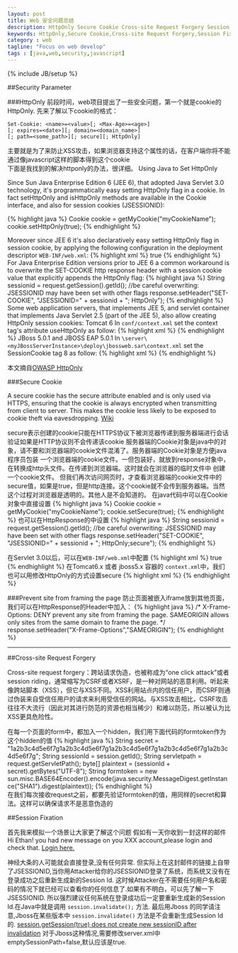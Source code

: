 ```yaml
---
layout: post
title: Web 安全问题总结
description: HttpOnly Secure Cookie Cross-site Request Forgery Session Fixation Prevent site from framing the page
keywords: HttpOnly,Secure Cookie,Cross-site Request Forgery,Session Fixation,Prevent site from framing the page
category : web
tagline: "Focus on web develop"
tags : [java,web,security,javascript]
---
```

{% include JB/setup %}

##Security Parameter

###HttpOnly
前段时间，web项目提出了一些安全问题，第一个就是cookie的HttpOnly.
先来了解以下cookie的格式：

	Set-Cookie: <name>=<value>[; <Max-Age>=<age>]
	[; expires=<date>][; domain=<domain_name>]
	[; path=<some_path>][; secure][; HttpOnly]

主要就是为了来防止XSS攻击，如果浏览器支持这个属性的话，在客户端你将不能通过像javascript这样的脚本得到这个cookie <br />
下面是我找到的解决httponly的办法，很详细。
Using Java to Set HttpOnly

Since Sun Java Enterprise Edition 6 (JEE 6), that adopted Java Servlet 3.0 technology, it's programmatically easy setting HttpOnly flag in a cookie.
In fact setHttpOnly and isHttpOnly methods are available in the Cookie interface, and also for session cookies (JSESSIONID):

{% highlight java %}
	Cookie cookie = getMyCookie("myCookieName");
	cookie.setHttpOnly(true);
{% endhighlight %}
		

Moreover since JEE 6 it's also declaratively easy setting HttpOnly flag in session cookie, by applying the following configuration in the deployment descriptor `WEB-INF/web.xml`:
{% highlight xml %}
	<session-config>
		<cookie-config>
			<http-only>true</http-only>
		</cookie-config>
	<session-config>
{% endhighlight %}
For Java Enterprise Edition versions prior to JEE 6 a common workaround is to overwrite the SET-COOKIE http response header with a session cookie value that explicitly appends the HttpOnly flag:
{% highlight java %}
	String sessionid = request.getSession().getId();
	//be careful overwriting: JSESSIONID may have been set with other flags
	response.setHeader("SET-COOKIE", "JSESSIONID=" + sessionid + "; HttpOnly");
{% endhighlight %}
Some web application servers, that implements JEE 5, and servlet container that implements Java Servlet 2.5 (part of the JEE 5), also allow creating HttpOnly session cookies:
Tomcat 6 In `conf/context.xml` set the context tag's attribute useHttpOnly as follow:
{% highlight xml %}
	<?xml version="1.0" encoding="UTF-8"?>
	<Context path="/myWebApplicationPath" useHttpOnly="true">
{% endhighlight %}
JBoss 5.0.1 and JBOSS EAP 5.0.1 In `\server\<myJBossServerInstance>\deploy\jbossweb.sar\context.xml` set the SessionCookie tag 8 as follow:
{% highlight xml %}
	<?xml version="1.0" encoding="UTF-8"?>
	<Context cookies="true" crossContext="true">
    	<SessionCookie httpOnly="true" />
{% endhighlight %}    	

本文摘自[OWASP HttpOnly](https://www.owasp.org/index.php/HTTPOnly)

###Secure Cookie

A secure cookie has the secure attribute enabled and is only used via HTTPS, ensuring that the cookie is always encrypted when transmitting from client to server. This makes the cookie less likely to be exposed to cookie theft via eavesdropping. [Wiki](http://en.wikipedia.org/wiki/HTTP_cookie#Secure_cookie)

secure表示创建的cookie只能在HTTPS协议下被浏览器传递到服务器端进行会话验证如果是HTTP协议则不会传递该cookie
  服务器端的Cookie对象是java中的对象，请不要和浏览器端的cookie文件混淆了。服务器端的Cookie对象是方便java程序员包装 一个浏览器端的cookie文件。一但包装好，就放到response对象中，在转换成http头文件。在传递到浏览器端。这时就会在浏览器的临时文件中 创建一个cookie文件。
  但我们再次访问网页时，才查看浏览器端的cookie文件中的secure值，如果是true，但是http连接。这个cookie就不会传到服务器端。当然这个过程对浏览器是透明的。其他人是不会知道的。
在java代码中可以在Cookie对象中直接设置
{% highlight java %}
	Cookie cookie = getMyCookie("myCookieName");
	cookie.setSecure(true);
{% endhighlight %}
也可以在HttpResponse的中设置
{% highlight java %}
	String sessionid = request.getSession().getId();
	//be careful overwriting: JSESSIONID may have been set with other flags
	response.setHeader("SET-COOKIE", "JSESSIONID=" + sessionid + "; HttpOnly;secure");
{% endhighlight %}

在Servlet 3.0以后，可以在`WEB-INF/web.xml`中配置
{% highlight xml %}
	<session-config>
		<cookie-config>
			<secure>true</secure>
		</cookie-config>
	</session-config>
{% endhighlight %}
在Tomcat6.x 或者 jboss5.x 容器的 `context.xml`中，我们也可以用修改HttpOnly的方式设置secure
{% highlight xml %}
	<?xml version="1.0" encoding="UTF-8"?>
	<Context cookies="true" crossContext="true">
    	<SessionCookie secure="true"/>
{% endhighlight %}

###Prevent site from framing the page
防止页面被嵌入iframe放到其他页面，我们可以在HttpResponse的Header中加入：
{% highlight java %}
	/*
	X-Frame-Options:
 		DENY         prevent any site from framing the page.
		SAMEORIGIN   allows only sites from the same domain to frame the page.
	*/
	response.setHeader("X-Frame-Options","SAMEORIGIN");
{% endhighlight %}

***

##Cross-site Request Forgery

Cross-site request forgery：跨站请求伪造，也被称成为“one click attack”或者session riding，通常缩写为CSRF或者XSRF，是一种对网站的恶意利用。听起来像跨站脚本（XSS），但它与XSS不同。XSS利用站点内的信任用户，而CSRF则通过伪装来自受信任用户的请求来利用受信任的网站。与XSS攻击相比，CSRF攻击往往不大流行（因此对其进行防范的资源也相当稀少）和难以防范，所以被认为比XSS更具危险性。

在每一个页面的form中，都加入一个hidden，我们用下面代码的formtoken作为这个hidden的值
{% highlight java %}
	String secret = "1a2b3c4d5e6f7g1a2b3c4d5e6f7g1a2b3c4d5e6f7g1a2b3c4d5e6f7g1a2b3c4d5e6f7g";
	String sessionId = session.getId();
	String servletpath = request.getServletPath();
	byte[] plaintext = (sessionId + secret).getBytes("UTF-8");
	String formtoken = new sun.misc.BASE64Encoder().encode(java.security.MessageDigest.getInstance("SHA1").digest(plaintext));
{% endhighlight %}   
在我们每次接收request之前，都要先验证formtoken的值，用同样的secret和算法。这样可以确保请求不是恶意伪造的

##Session Fixation

首先我来模拟一个场景让大家更了解这个问题
假如有一天你收到一封这样的邮件
Hi Ethan!
you had new message on you XXX account,please login and check that.
[Login here.](http://www.justkiller.info/loginAccount;JSESSIONID=0285E5822849FE1417600E7B62B16511)

神经大条的人可能就会直接登录,没有任何异常.
但实际上在这封邮件的链接上自带了JSESSIONID,当你用Attacker给你的JSESSIONID登录了系统，而系统又没有在登录成功之后重新生成新的Session Id.
这时候Attacker在不需要任何用户名和密码的情况下就已经可以查看你的任何信息了.如果有不明白，可以先了解一下JSESSIONID.
所以强烈建议任何系统在登录成功后一定要重新生成新的Session Id.在Java中就是调用 `session.invalidate();` 方法.
最后用Jboss 的同学请注意,Jboss在某些版本中 `session.invalidate()` 方法是不会重新生成Session Id 的.
[session.getSession(true) does not create new sessionID after invalidation](https://issues.jboss.org/browse/JBAS-4436)
对于Jboss这种情况,需要修改server.xml中emptySessionPath=false,默认应该是true.


